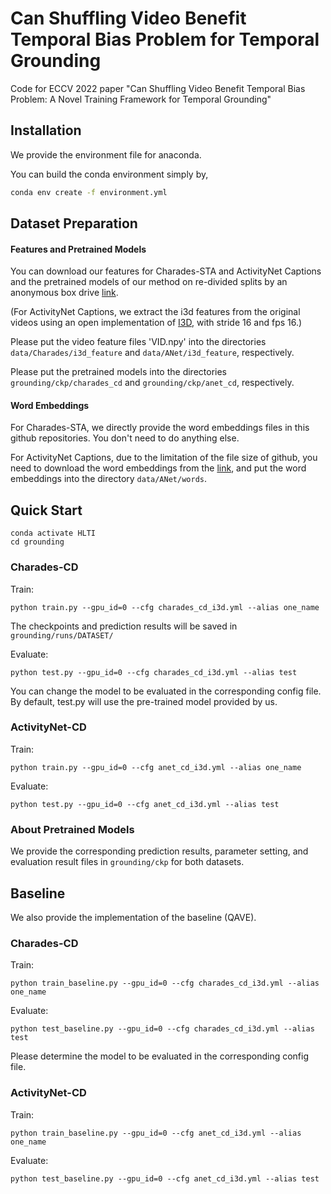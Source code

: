 # Can Shuffling Video Benefit Temporal Bias Problem for Temporal Grounding

Code for ECCV 2022 paper "Can Shuffling Video Benefit Temporal Bias Problem: A Novel Training Framework for Temporal Grounding"


## Installation
We provide the environment file for anaconda.

You can build the conda environment simply by,
```bash
conda env create -f environment.yml
```

## Dataset Preparation
#### Features and Pretrained Models
You can download our features for Charades-STA and ActivityNet Captions and the pretrained models of our method 
on re-divided splits by an anonymous box drive [link](https://app.box.com/s/t0e3uu8qhpvbpo70qheb7w7i1lj8frqc).

(For ActivityNet Captions, we extract the i3d features from the original videos 
using an open implementation of [I3D](https://github.com/piergiaj/pytorch-i3d), with stride 16 and fps 16.)

Please put the video feature files 'VID.npy' into the directories
`data/Charades/i3d_feature` and `data/ANet/i3d_feature`, respectively.

Please put the pretrained models into the directories `grounding/ckp/charades_cd` and `grounding/ckp/anet_cd`, respectively.
#### Word Embeddings
For Charades-STA, we directly provide the word embeddings files in this github repositories. You don't need to do anything else.

For ActivityNet Captions, due to the limitation of the file size of github,
you need to download the word embeddings from the [link](https://app.box.com/s/t0e3uu8qhpvbpo70qheb7w7i1lj8frqc), 
and put the word embeddings into the directory `data/ANet/words`.


## Quick Start
```
conda activate HLTI
cd grounding
```


### Charades-CD

Train:
```
python train.py --gpu_id=0 --cfg charades_cd_i3d.yml --alias one_name
```
The checkpoints and prediction results will be saved in `grounding/runs/DATASET/`

Evaluate:
```
python test.py --gpu_id=0 --cfg charades_cd_i3d.yml --alias test
```

You can change the model to be evaluated in the corresponding config file. By default, test.py will use the pre-trained model provided by us.

### ActivityNet-CD

Train:
```
python train.py --gpu_id=0 --cfg anet_cd_i3d.yml --alias one_name
```
Evaluate:
```
python test.py --gpu_id=0 --cfg anet_cd_i3d.yml --alias test
```

### About Pretrained Models

We provide the corresponding prediction results, parameter setting, and evaluation result files
in `grounding/ckp` for both datasets.

## Baseline

We also provide the implementation of the baseline (QAVE).

### Charades-CD

Train:
```
python train_baseline.py --gpu_id=0 --cfg charades_cd_i3d.yml --alias one_name
```
Evaluate:
```
python test_baseline.py --gpu_id=0 --cfg charades_cd_i3d.yml --alias test
```

Please determine the model to be evaluated in the corresponding config file.

### ActivityNet-CD

Train:
```
python train_baseline.py --gpu_id=0 --cfg anet_cd_i3d.yml --alias one_name
```
Evaluate:
```
python test_baseline.py --gpu_id=0 --cfg anet_cd_i3d.yml --alias test
```